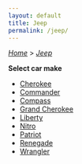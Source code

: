 ```yaml
---
layout: default
title: Jeep
permalink: /jeep/
---
```

[*Home*](/) > [*Jeep*](/jeep/)

**Select car make**

- [Cherokee](/jeep/cherokee/)
- [Commander](/jeep/commander/)
- [Compass](/jeep/compass/)
- [Grand Cherokee](/jeep/grand-cherokee/)
- [Liberty](/jeep/liberty/)
- [Nitro](/jeep/nitro/)
- [Patriot](/jeep/patriot/)
- [Renegade](/jeep/renegade/)
- [Wrangler](/jeep/wrangler/)